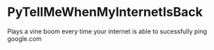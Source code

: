 # PyTellMeWhenMyInternetIsBack
 Plays a vine boom every time your internet is able to sucessfully ping google.com
